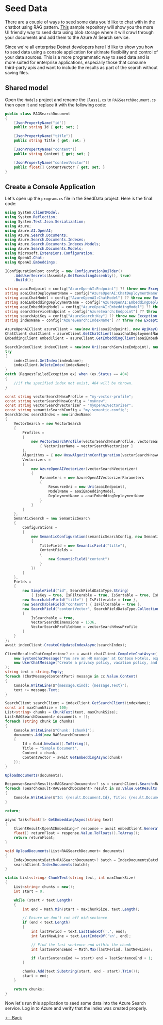 # Seed Data

There are a couple of ways to seed some data you'd like to chat with in the chatbot using RAG pattern. [This](https://github.com/glensouza/dotnet-semantic-kernel-rag-demo) sample repository will show you the more UI friendly way to seed data using blob storage where it will crawl through your documents and add them to the Azure AI Search service.

Since we're all enterprise Dotnet developers here I'd like to show you how to seed data using a console application for ultimate flexibility and control of your data sources. This is a more programmatic way to seed data and is more suited for enterprise applications, especially those that consume third-party apis and want to include the results as part of the search without saving files.

## Shared model

Open the `Models` project and rename the `Class1.cs` to `RAGSearchDocument.cs` then open it and replace it with the  following code:

```csharp
public class RAGSearchDocument
{
    [JsonPropertyName("id")]
    public string Id { get; set; }

    [JsonPropertyName("title")]
    public string Title { get; set; }

    [JsonPropertyName("content")]
    public string Content { get; set; }

    [JsonPropertyName("contentVector")]
    public float[] ContentVector { get; set; }
}
```

## Create a Console Application

Let's open up the `program.cs` file in the SeedData project. Here is the final code:

```csharp
using System.ClientModel;
using System.Reflection;
using System.Text.Json.Serialization;
using Azure;
using Azure.AI.OpenAI;
using Azure.Search.Documents;
using Azure.Search.Documents.Indexes;
using Azure.Search.Documents.Indexes.Models;
using Azure.Search.Documents.Models;
using Microsoft.Extensions.Configuration;
using OpenAI.Chat;
using OpenAI.Embeddings;

IConfigurationRoot config = new ConfigurationBuilder()
    .AddUserSecrets(Assembly.GetExecutingAssembly(), true)
    .Build();

string aoaiEndpoint = config["AzureOpenAI:Endpoint"] ?? throw new Exception("AzureOpenAI:Endpoint needs to be set");
string aoaiChatDeploymentName = config["AzureOpenAI:ChatDeploymentName"] ?? throw new Exception("AzureOpenAI:ChatDeploymentName needs to be set");
string aoaiChatModel = config["AzureOpenAI:ChatModel"] ?? throw new Exception("AzureOpenAI:ChatModel needs to be set");
string aoaiEmbeddingDeploymentName = config["AzureOpenAI:EmbeddingDeploymentName"] ?? throw new Exception("AzureOpenAI:EmbeddingDeploymentName needs to be set");
string aoaiEmbeddingModel = config["AzureOpenAI:EmbeddingModel"] ?? throw new Exception("AzureOpenAI:EmbeddingModel needs to be set");
string searchServiceEndpoint = config["AzureSearch:Endpoint"] ?? throw new Exception("AzureSearch:Endpoint needs to be set");
string searchApiKey = config["AzureSearch:Key"] ?? throw new Exception("AzureSearch:Key needs to be set");
string indexName = config["AzureSearch:IndexName"] ?? throw new Exception("AzureSearch:IndexName needs to be set");

AzureOpenAIClient azureClient = new(new Uri(aoaiEndpoint), new ApiKeyCredential(aoaiKey));
ChatClient chatClient = azureClient.GetChatClient(aoaiChatDeploymentName);
EmbeddingClient embedClient = azureClient.GetEmbeddingClient(aoaiEmbeddingModel);

SearchIndexClient indexClient = new(new Uri(searchServiceEndpoint), new AzureKeyCredential(searchApiKey));
try
{
    indexClient.GetIndex(indexName);
    indexClient.DeleteIndex(indexName);
}
catch (RequestFailedException ex) when (ex.Status == 404)
{
    //if the specified index not exist, 404 will be thrown.
}

const string vectorSearchHnswProfile = "my-vector-profile";
const string vectorSearchHnswConfig = "myHnsw";
const string vectorSearchVectorizer = "myOpenAIVectorizer";
const string semanticSearchConfig = "my-semantic-config";
SearchIndex searchIndex = new(indexName)
{
    VectorSearch = new VectorSearch
    {
        Profiles =
        {
            new VectorSearchProfile(vectorSearchHnswProfile, vectorSearchHnswConfig)
                { VectorizerName = vectorSearchVectorizer }
        },
        Algorithms = { new HnswAlgorithmConfiguration(vectorSearchHnswConfig) },
        Vectorizers =
        {
            new AzureOpenAIVectorizer(vectorSearchVectorizer)
            {
                Parameters = new AzureOpenAIVectorizerParameters
                {
                    ResourceUri = new Uri(aoaiEndpoint),
                    ModelName = aoaiEmbeddingModel,
                    DeploymentName = aoaiEmbeddingDeploymentName
                }
            }
        }
    },
    SemanticSearch = new SemanticSearch
    {
        Configurations =
        {
            new SemanticConfiguration(semanticSearchConfig, new SemanticPrioritizedFields
            {
                TitleField = new SemanticField("title"),
                ContentFields =
                {
                    new SemanticField("content")
                }
            })
        }
    },
    Fields =
    {
        new SimpleField("id", SearchFieldDataType.String)
            { IsKey = true, IsFilterable = true, IsSortable = true, IsFacetable = true },
        new SearchableField("title") { IsFilterable = true },
        new SearchableField("content") { IsFilterable = true },
        new SearchField("contentVector", SearchFieldDataType.Collection(SearchFieldDataType.Single))
        {
            IsSearchable = true,
            VectorSearchDimensions = 1536,
            VectorSearchProfileName = vectorSearchHnswProfile
        }
    }
};
await indexClient.CreateOrUpdateIndexAsync(searchIndex);

ClientResult<ChatCompletion>? cc = await chatClient.CompleteChatAsync(
    new SystemChatMessage("You are an HR manager at Contoso Hotels, expert at employee handbook creation."),
    new UserChatMessage("Create a privacy policy, vacation policy, and describe a few job roles")
);
string text = string.Empty;
foreach (ChatMessageContentPart? message in cc.Value.Content)
{
    Console.WriteLine($"{message.Kind}: {message.Text}");
    text += message.Text;
}

SearchClient searchClient = indexClient.GetSearchClient(indexName);
const int maxChunkSize = 100;
List<string> chunks = ChunkText(text, maxChunkSize);
List<RAGSearchDocument> documents = [];
foreach (string chunk in chunks)
{
    Console.WriteLine($"Chunk: {chunk}");
    documents.Add(new RAGSearchDocument
    {
        Id = Guid.NewGuid().ToString(),
        Title = "Sample Document",
        Content = chunk,
        ContentVector = await GetEmbeddingAsync(chunk)
    });
}

UploadDocuments(documents);

Response<SearchResults<RAGSearchDocument>>? ss = searchClient.Search<RAGSearchDocument>("employee");
foreach (SearchResult<RAGSearchDocument> result in ss.Value.GetResults())
{
    Console.WriteLine($"Id: {result.Document.Id}, Title: {result.Document.Title}, Content: {result.Document.Content}");
}

return;

async Task<float[]> GetEmbeddingAsync(string text)
{
    ClientResult<OpenAIEmbedding>? response = await embedClient.GenerateEmbeddingAsync(text);
    float[] returnFloat = response.Value.ToFloats().ToArray();
    return returnFloat;
}

void UploadDocuments(List<RAGSearchDocument> documents)
{
    IndexDocumentsBatch<RAGSearchDocument>? batch = IndexDocumentsBatch.Upload(documents);
    searchClient.IndexDocuments(batch);
}

static List<string> ChunkText(string text, int maxChunkSize)
{
    List<string> chunks = new();
    int start = 0;

    while (start < text.Length)
    {
        int end = Math.Min(start + maxChunkSize, text.Length);

        // Ensure we don't cut off mid-sentence
        if (end < text.Length)
        {
            int lastPeriod = text.LastIndexOf('.', end);
            int lastNewLine = text.LastIndexOf('\n', end);

            // Find the last sentence end within the chunk
            int lastSentenceEnd = Math.Max(lastPeriod, lastNewLine);

            if (lastSentenceEnd >= start) end = lastSentenceEnd + 1;
        }

        chunks.Add(text.Substring(start, end - start).Trim());
        start = end;
    }

    return chunks;
}
```

Now let's run this application to seed some data into the Azure Search service. Log in to Azure and verify that the index was created properly.

[<-- Back](./GettingStarted.md)
